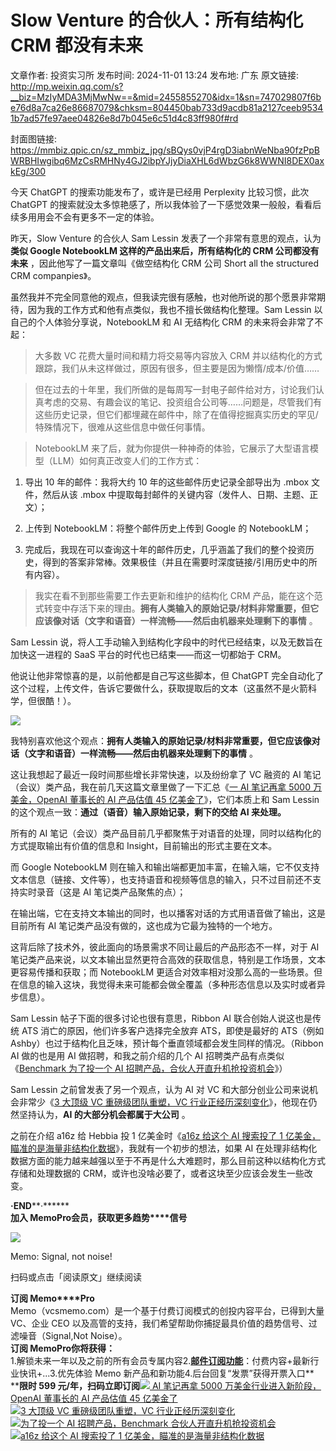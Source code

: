 # Slow Venture 的合伙人：所有结构化 CRM 都没有未来

文章作者: 投资实习所
发布时间: 2024-11-01 13:24
发布地: 广东
原文链接: http://mp.weixin.qq.com/s?__biz=MzIyMDA3MjMwNw==&mid=2455855270&idx=1&sn=747029807f6be76d8a7ca26e86687079&chksm=804450bab733d9acdb81a2127ceeb95341b7ad57fe97aee04826e8d7b045e6c51d4c83ff980f#rd

封面图链接: https://mmbiz.qpic.cn/sz_mmbiz_jpg/sBQys0vjP4rgD3iabnWeNba90fzPpBWRBHIwgibq6MzCsRMHNy4GJ2ibpYJjyDiaXHL6dWbzG6k8WWNI8DEX0axkEg/300

今天 ChatGPT 的搜索功能发布了，或许是已经用 Perplexity 比较习惯，此次 ChatGPT
的搜索就没太多惊艳感了，所以我体验了一下感觉效果一般般，看看后续多用用会不会有更多不一定的体验。

昨天，Slow Venture 的合伙人 Sam Lessin 发表了一个非常有意思的观点，认为 **类似 Google NotebookLM
这样的产品出来后，所有结构化的 CRM 公司都没有未来** ，因此他写了一篇文章叫《做空结构化 CRM 公司 Short all the
structured CRM companpies》。

虽然我并不完全同意他的观点，但我读完很有感触，也对他所说的那个愿景非常期待，因为我的工作方式和他有点类似，我也不擅长做结构化整理。Sam Lessin
以自己的个人体验分享说，NotebookLM 和 AI 无结构化 CRM 的未来将会非常了不起：

> 大多数 VC 花费大量时间和精力将交易等内容放入 CRM 并以结构化的方式跟踪，我们从未这样做过，原因有很多，但主要是因为懒惰/成本/价值……

>
> 但在过去的十年里，我们所做的是每周写一封电子邮件给对方，讨论我们认真考虑的交易、有趣会议的笔记、投资组合公司等……问题是，尽管我们有这些历史记录，但它们都埋藏在邮件中，除了在值得挖掘真实历史的罕见/特殊情况下，很难从这些信息中做任何事情。

> NotebookLM 来了后，就为你提供一种神奇的体验，它展示了大型语言模型（LLM）如何真正改变人们的工作方式：

  1. 导出 10 年的邮件：我将大约 10 年的这些邮件历史记录全部导出为 .mbox 文件，然后从该 .mbox 中提取每封邮件的关键内容（发件人、日期、主题、正文）；

  2. 上传到 NotebookLM：将整个邮件历史上传到 Google 的 NotebookLM；

  3. 完成后，我现在可以查询这十年的邮件历史，几乎涵盖了我们的整个投资历史，得到的答案非常棒。效果极佳（并且在需要时深度链接/引用历史中的所有内容）。

> 我实在看不到那些需要工作去更新和维护的结构化 CRM
> 产品，能在这个范式转变中存活下来的理由。**拥有人类输入的原始记录/材料非常重要，但它应该像对话（文字和语音）一样流畅——然后由机器来处理剩下的事情**
> 。

Sam Lessin 说，将人工手动输入到结构化字段中的时代已经结束，以及无数旨在加快这一进程的 SaaS 平台的时代也已结束——而这一切都始于 CRM。

他说让他非常惊喜的是，以前他都是自己写这些脚本，但 ChatGPT
完全自动化了这个过程，上传文件，告诉它要做什么，获取提取后的文本（这虽然不是火箭科学，但很酷！）。

![](https://mmbiz.qpic.cn/sz_mmbiz_jpg/sBQys0vjP4rgD3iabnWeNba90fzPpBWRBz37XSAX0lryBt3OpOXxicJbL725Io39EG1hD1QsKjNHqkEPbWRTKjGA/640?wx_fmt=jpeg&from=appmsg)

我特别喜欢他这个观点：**拥有人类输入的原始记录/材料非常重要，但它应该像对话（文字和语音）一样流畅——然后由机器来处理剩下的事情** 。

这让我想起了最近一段时间那些增长非常快速，以及纷纷拿了 VC 融资的 AI 笔记（会议）类产品，我在前几天这篇文章里做了一下汇总《[一 AI 笔记再拿
5000 万美金，OpenAI 董事长的 AI 产品估值 45
亿美金了](http://mp.weixin.qq.com/s?__biz=MzIyMDA3MjMwNw==&mid=2455855237&idx=1&sn=309358cea2558f8199c565cdc3365f48&chksm=80445099b733d98f8d60db215df111c50542f785f7128242736b34dddc8a5e72fb5a17543cf8&scene=21#wechat_redirect)》，它们本质上和
Sam Lessin 的这个观点一致：**通过（语音）输入原始记录，剩下的交给 AI 来处理。**

所有的 AI 笔记（会议）类产品目前几乎都聚焦于对语音的处理，同时以结构化的方式提取输出有价值的信息和 Insight，目前输出的形式主要在文本。

而 Google NotebookLM
则在输入和输出端都更加丰富，在输入端，它不仅支持文本信息（链接、文件等），也支持语音和视频等信息的输入，只不过目前还不支持实时录音（这是 AI
笔记类产品聚焦的点）；

在输出端，它在支持文本输出的同时，也以播客对话的方式用语音做了输出，这是目前所有 AI 笔记类产品没有做的，这也成为它最为独特的一个地方。

这背后除了技术外，彼此面向的场景需求不同让最后的产品形态不一样，对于 AI
笔记类产品来说，以文本输出显然更符合高效的获取信息，特别是工作场景，文本更容易传播和获取；而 NotebookLM
更适合对效率相对没那么高的一些场景。但在信息的输入这块，我觉得未来可能都会做全覆盖（多种形态信息以及实时或者异步信息）。

Sam Lessin 帖子下面的很多讨论也很有意思，Ribbon AI 联合创始人说这也是传统 ATS 消亡的原因，他们许多客户选择完全放弃
ATS，即使是最好的 ATS（例如 Ashby）也过于结构化且乏味，预计每个垂直领域都会发生同样的情况。（Ribbon AI 做的也是用 AI
做招聘，和我之前介绍的几个 AI 招聘类产品有点类似《[Benchmark 为了投一个 AI
招聘产品，合伙人开直升机抢投资机会](http://mp.weixin.qq.com/s?__biz=MzIyMDA3MjMwNw==&mid=2455855000&idx=1&sn=e86a18a1061fa3bd7c795a9bb5d4dff2&chksm=80446f84b733e6928fac36cb34f4ae1e0ad0cced41e1930902223e7323a81dee6046aef3f78b&scene=21#wechat_redirect)》）

Sam Lessin 之前曾发表了另一个观点，认为 AI 对 VC 和大部分创业公司来说机会非常少《[3 大顶级 VC 重磅级团队重塑，VC
行业正经历深刻变化](http://mp.weixin.qq.com/s?__biz=MzIyMDA3MjMwNw==&mid=2455851541&idx=1&sn=9b99164c1f39ea12531fb450191affb0&chksm=80446209b733eb1fe6e3a18dfb4752e5a422f2b3fdb30b619e322425c04d83533d3fc24c68a6&scene=21#wechat_redirect)》，他现在仍然坚持认为，**AI
的大部分机会都属于大公司** 。

之前在介绍 a16z 给 Hebbia 投 1 亿美金时《[a16z 给这个 AI 搜索投了 1
亿美金，瞄准的是海量非结构化数据](http://mp.weixin.qq.com/s?__biz=MzIyMDA3MjMwNw==&mid=2455854289&idx=1&sn=8350b0b50042e9998559b8942d6c92ee&chksm=80446ccdb733e5db4020ecfbfa3db3748a8e5c8f1ad90fd68e6dcf7207d0fab2363b26968d0c&scene=21#wechat_redirect)》，我就有一个初步的想法，如果
AI 在处理非结构化数据方面的能力越来越强以至于不再是什么大难题时，那么目前这种以结构化方式存储和处理数据的
CRM，或许也没啥必要了，或者这块至少应该会发生一些改变。

**·END****·******  
**加入 Memo****Pro****会员，获取更多趋势****信号**  
  
![](https://mmbiz.qpic.cn/sz_mmbiz_png/sBQys0vjP4rgD3iabnWeNba90fzPpBWRBRicZI4fIdP1NsohxrA2FvxGSFqpOn7HWmBn0okAD5icW1kgia0VRfbYzw/640?wx_fmt=png&from=appmsg)  

Memo: Signal, not noise!

扫码或点击「阅读原文」继续阅读

**订阅 Memo****Pro**  
Memo（vcsmemo.com）是一个基于付费订阅模式的创投内容平台，已得到大量 VC、企业 CEO
以及高管的支持，我们希望帮助你捕捉最具价值的趋势信号、过滤噪音（Signal,Not Noise）。  
**订阅 Memo****Pro****你将获得：**  
1.解锁未来一年以及之前的所有会员专属内容2.[**邮件订阅功能**](http://mp.weixin.qq.com/s?__biz=MzIyMDA3MjMwNw==&mid=2455853781&idx=1&sn=b6f8e3ddc87e9531f3f8c3e9cd98bd9f&chksm=80446ac9b733e3df93b89c17e905182bda7f4d132f3ac468961dfd70badeb92b9fcdf9f7083b&scene=21#wechat_redirect)：付费内容+最新行业快讯+...3.优先体验
Memo 新产品和新功能4.后台回复“发票”获得开票入口**  
****限时 599
元/年，扫码立即订阅**[![](https://mmbiz.qpic.cn/sz_mmbiz_jpg/sBQys0vjP4quSSEnibbyZCsK6LgMYddGylOHgSYQ5CqHuzicLjeVkAicofdhXpQ53L64Wf6pIvXdm19mRzrUY7mFA/640?wx_fmt=jpeg)
AI 笔记再拿 5000 万美金行业进入新阶段，OpenAI 董事长的 AI 产品估值 45
亿美金了](https://mp.weixin.qq.com/s?__biz=MzIyMDA3MjMwNw==&mid=2455855237&idx=1&sn=309358cea2558f8199c565cdc3365f48&chksm=80445099b733d98f8d60db215df111c50542f785f7128242736b34dddc8a5e72fb5a17543cf8&scene=21#wechat_redirect)  
[![](https://mmbiz.qpic.cn/sz_mmbiz_jpg/sBQys0vjP4o75YiccicvjnTMl5IhzQ1CuHYTMNrviac2GqdyXCE8Y1O7fC1h7CBHXQ4xe9uPotPzicN1r3b8UWZicpw/640?wx_fmt=jpeg)3
大顶级 VC 重磅级团队重塑，VC
行业正经历深刻变化](https://mp.weixin.qq.com/s?__biz=MzIyMDA3MjMwNw==&mid=2455851541&idx=1&sn=9b99164c1f39ea12531fb450191affb0&chksm=80446209b733eb1fe6e3a18dfb4752e5a422f2b3fdb30b619e322425c04d83533d3fc24c68a6&scene=21#wechat_redirect)  
[![](https://mmbiz.qpic.cn/sz_mmbiz_jpg/sBQys0vjP4pdzO6xxaicuKEcqoTo9qfGPk3hAT3fqfj8gwOfKF8bZP0TsV7CMhPYOwibHTKdErhJc0Z9Bic9cVfGQ/640?wx_fmt=jpeg)为了投一个
AI 招聘产品，Benchmark
合伙人开直升机抢投资机会](https://mp.weixin.qq.com/s?__biz=MzIyMDA3MjMwNw==&mid=2455855000&idx=1&sn=e86a18a1061fa3bd7c795a9bb5d4dff2&chksm=80446f84b733e6928fac36cb34f4ae1e0ad0cced41e1930902223e7323a81dee6046aef3f78b&scene=21#wechat_redirect)  
[![](https://mmbiz.qpic.cn/sz_mmbiz_jpg/sBQys0vjP4rq1qdfGib6Xf6q1OycRzdBswx8Sdj46LpeBlaiaselqpAFSasxlyw5Sw32VLpibnFUDVVsmHGd7cPMg/640?wx_fmt=jpeg)a16z
给这个 AI 搜索投了 1
亿美金，瞄准的是海量非结构化数据](https://mp.weixin.qq.com/s?__biz=MzIyMDA3MjMwNw==&mid=2455854289&idx=1&sn=8350b0b50042e9998559b8942d6c92ee&chksm=80446ccdb733e5db4020ecfbfa3db3748a8e5c8f1ad90fd68e6dcf7207d0fab2363b26968d0c&scene=21#wechat_redirect)

  

